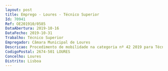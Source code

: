 ```yaml
--- 
layout: post
title: Emprego - Loures - Técnico Superior
Id: 70941
Ref: OE201910/0585
DataAbertura: 2019-10-16
DataFecho: 2019-10-31
Trabalho: Técnico Superior
Empregador: Câmara Municipal de Loures
Descricao: Procedimento de mobilidade na categoria nº 42 2019 para Técnico Superior na área de formação em Ciências da Comunicação para a Divisão de Atendimento, Informação e Comunicação para o Gabinete de Planeamento de Comunicação.
CodigoPostal: 2674-501 LOURES
Concelho: Loures
Distrito: Lisboa
--- 
```


